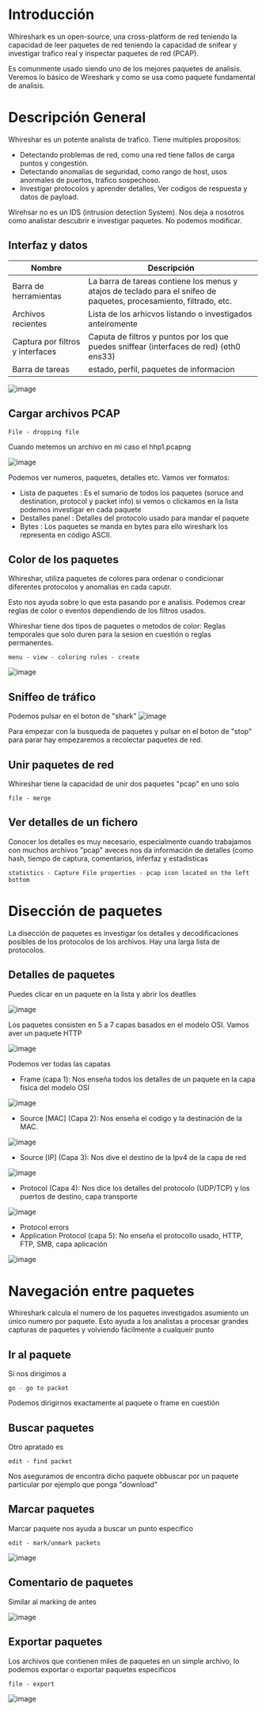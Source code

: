 # Introducción

Whireshark es un open-source, una cross-platform de red teniendo la capacidad de leer paquetes de red teniendo la capacidad de snifear y investigar trafico real y inspectar paquetes de red (PCAP).

Es comunmente usado siendo uno de los mejores paquetes de analisis. Veremos lo básico de Wireshark y como se usa como paquete fundamental de analisis.

# Descripción General

Whireshar es un potente analista de trafico. Tiene multiples propositos:

- Detectando problemas de red, como una red tiene fallos de carga puntos y congestión.
- Detectando anomalias de seguridad, como rango de host, usos anormales de puertos, trafico sospechoso.
- Investigar protocolos y aprender detalles, Ver codigos de respuesta y datos de payload.

Wirehsar no es un IDS (intrusion detection System). Nos deja a nosotros como analistar descubrir e investigar paquetes. No podemos modificar.

## Interfaz y datos

Nombre | Descripción
--- | ---
Barra de herramientas |La barra de tareas contiene los menus y atajos de teclado para el snifeo de paquetes, procesamiento, filtrado, etc.
Archivos recientes | Lista de los arhicvos listando o investigados anteiromente
Captura por filtros y interfaces | Caputa de filtros y puntos por los que puedes sniffear (interfaces de red) (eth0 ens33)
Barra de tareas | estado, perfil, paquetes de informacion

![image](https://github.com/user-attachments/assets/609b9af9-4cd7-44b8-a67e-28feb978f374)

## Cargar archivos PCAP

```
File - dropping file
```

Cuando metemos un archivo en mi caso el hhp1.pcapng

![image](https://github.com/user-attachments/assets/9ae8fbd6-b266-4bbe-b856-85630437f8c4)

Podemos ver numeros, paquetes, detalles etc. Vamos ver formatos:

- Lista de paquetes : Es el sumario de todos los paquetes (soruce and destination, protocol y packet info) si vemos o clickamos en la lista podemos investigar en cada paquete
- Destalles panel : Detalles del protocolo usado para mandar el paquete
- Bytes : Los paquetes se manda en bytes para ello wireshark los representa en código ASCII.

## Color de los paquetes

Whireshar, utiliza paquetes de colores para ordenar o condicionar diferentes protocolos y anomalias en cada caputr.

Esto nos ayuda sobre lo que esta pasando por e analisis. Podemos crear reglas de color o eventos dependiendo de los filtros usados.

Whireshar tiene dos tipos de paquetes o metodos de color: Reglas temporales que solo duren para la sesion en cuestión o reglas permanentes.

```
menu - view - coloring rules - create
```

![image](https://github.com/user-attachments/assets/060d8515-8d80-44e5-a2d2-4053db018eed)

## Sniffeo de tráfico

Podemos pulsar en el boton de "shark" ![image](https://github.com/user-attachments/assets/daef7b55-7e9e-4658-ad99-bccfcaa597af)

Para empezar con la busqueda de paquetes y pulsar en el boton de "stop" para parar hay empezaremos a recolectar paquetes de red.

## Unir paquetes de red

Whireshar tiene la capacidad de unir dos paquetes "pcap" en uno solo 

```
file - merge
```

## Ver detalles de un fichero

Conocer los detalles es muy necesario, especialmente cuando trabajamos con muchos archivos "pcap" aveces nos da información de detalles (como hash, tiempo de captura, comentarios, inferfaz y estadisticas

```
statistics - Capture File properties - pcap icon located on the left bottom
```

# Disección de paquetes

La disección de paquetes es investigar los detalles y decodificaciones posibles de los protocolos de los archivos. Hay una larga lista de protocolos.

## Detalles de paquetes

Puedes clicar en un paquete en la lista y abrir los deatlles

![image](https://github.com/user-attachments/assets/a80d9962-d6c6-4027-9496-bdc8ff4622bf)

Los paquetes consisten en 5 a 7 capas basados en el modelo OSI. Vamos aver un paquete HTTP

![image](https://github.com/user-attachments/assets/cd820cbb-3280-4b0a-90f7-b7a8e5590f09)

Podemos ver todas las capatas 

- Frame (capa 1): Nos enseña todos los detalles de un paquete en la capa física del modelo OSI

![image](https://github.com/user-attachments/assets/7a3c2543-3e78-469e-86bd-29e782e2e19e)

- Source [MAC] (Capa 2): Nos enseña el codigo y la destinación de la MAC.

![image](https://github.com/user-attachments/assets/1c20554e-f71a-495b-9b3b-91ff20764a3f)

- Source [IP] (Capa 3): Nos dive el destino de la Ipv4 de la capa de red

![image](https://github.com/user-attachments/assets/8963d5b8-06d9-44d8-96cd-da145ce5770d)

- Protocol (Capa 4): Nos dice los detalles del protocolo (UDP/TCP) y los puertos de destino, capa transporte

 ![image](https://github.com/user-attachments/assets/466e15e2-515c-423d-bf4b-3a890f356dcd)

- Protocol errors
- Application Protocol (capa 5): No enseña el protocollo usado, HTTP, FTP, SMB, capa aplicación

![image](https://github.com/user-attachments/assets/92c24b24-596e-4f81-b1b6-0577cffc3335)

# Navegación entre paquetes

Whireshark calcula el numero de los paquetes investigados asumiento un único numero por paquete. Esto ayuda a los analistas a procesar grandes capturas de paquetes y volviendo fácilmente a cualqueir punto

## Ir al paquete

Si nos dirigimos a 

```
go - go to packet
```

Podemos dirigirnos exactamente al paquete o frame en cuestión

## Buscar paquetes

Otro apratado es 
```
edit - find packet
```

Nos aseguramos de encontra dicho paquete obbuscar por un paquete particular por ejemplo que ponga "download"

## Marcar paquetes

Marcar paquete nos ayuda a buscar un punto especifico

```
edit - mark/unmark packets
```

![image](https://github.com/user-attachments/assets/8581a189-4618-497c-8b12-4e04a3d28b61)

## Comentario de paquetes

Similar al marking de antes

![image](https://github.com/user-attachments/assets/bb13cd94-d1a0-4fe1-b652-7e9609cd9d8d)

## Exportar paquetes

Los archivos que contienen miles de paquetes en un simple archivo, lo podemos exportar o exportar paquetes especificos

```
file - export
```

![image](https://github.com/user-attachments/assets/77abd405-beed-4724-8183-28022cd7c044)



